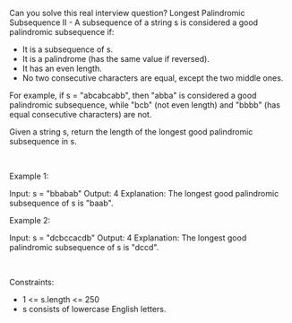 Can you solve this real interview question? Longest Palindromic Subsequence II - A subsequence of a string s is considered a good palindromic subsequence if:

 * It is a subsequence of s.
 * It is a palindrome (has the same value if reversed).
 * It has an even length.
 * No two consecutive characters are equal, except the two middle ones.

For example, if s = "abcabcabb", then "abba" is considered a good palindromic subsequence, while "bcb" (not even length) and "bbbb" (has equal consecutive characters) are not.

Given a string s, return the length of the longest good palindromic subsequence in s.

 

Example 1:


Input: s = "bbabab"
Output: 4
Explanation: The longest good palindromic subsequence of s is "baab".


Example 2:


Input: s = "dcbccacdb"
Output: 4
Explanation: The longest good palindromic subsequence of s is "dccd".


 

Constraints:

 * 1 <= s.length <= 250
 * s consists of lowercase English letters.